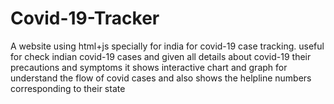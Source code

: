 # Covid-19-Tracker
A website using html+js specially for india for covid-19 case tracking.
useful for check indian covid-19 cases and given all details about covid-19 their precautions and symptoms
it shows interactive chart and graph for understand the flow of covid cases and also shows  the helpline numbers corresponding to their state

